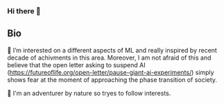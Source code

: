 ### Hi there 👋

## Bio

🔭 I’m interested on a different aspects of ML and really inspired by recent decade of achivments in this area. Moreover, I am not afraid of this and believe that the open letter asking to suspend AI (https://futureoflife.org/open-letter/pause-giant-ai-experiments/) simply shows fear at the moment of approaching the phase transition of society.  

🌱 I'm an adventurer by nature so tryes to follow interests. 



<!--
**bsnisar/bsnisar** is a ✨ _special_ ✨ repository because its `README.md` (this file) appears on your GitHub profile.

Here are some ideas to get you started:

- 🔭 I’m currently working on ...
- 🌱 I’m currently learning ...
- 👯 I’m looking to collaborate on ...
- 🤔 I’m looking for help with ...
- 💬 Ask me about ...
- 📫 How to reach me: ...
- 😄 Pronouns: ...
- ⚡ Fun fact: ...
-->
